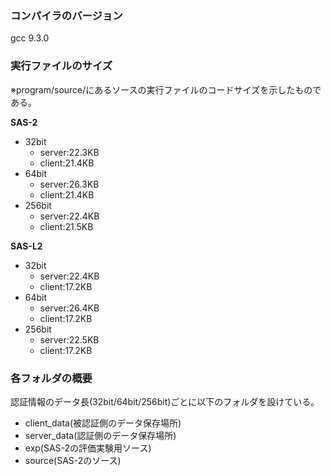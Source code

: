 ### コンパイラのバージョン
gcc 9.3.0
### 実行ファイルのサイズ
※program/source/にあるソースの実行ファイルのコードサイズを示したものである。  
  
**SAS-2**  
* 32bit  
  * server:22.3KB  
  * client:21.4KB  
* 64bit  
  * server:26.3KB  
  * client:21.4KB  
* 256bit  
  * server:22.4KB  
  * client:21.5KB  
  
**SAS-L2**  
* 32bit  
  * server:22.4KB  
  * client:17.2KB  
* 64bit  
  * server:26.4KB  
  * client:17.2KB  
* 256bit  
  * server:22.5KB  
  * client:17.2KB  
### 各フォルダの概要
認証情報のデータ長(32bit/64bit/256bit)ごとに以下のフォルダを設けている。  
* client_data(被認証側のデータ保存場所)  
* server_data(認証側のデータ保存場所)  
* exp(SAS-2の評価実験用ソース)  
* source(SAS-2のソース)  
